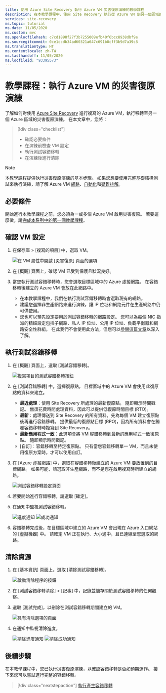 ```yaml
---
title: 使用 Azure Site Recovery 執行 Azure VM 災害復原演練的教學課程
description: 在本教學課程中，使用 Site Recovery 執行從 Azure VM 到另一個區域的災害復原演練。
services: site-recovery
ms.topic: tutorial
ms.date: 11/05/2020
ms.custom: mvc
ms.openlocfilehash: c7cd1898f27f3b7255009efb40f6bcc8938dbf9e
ms.sourcegitcommit: 0ce1ccdb34ad60321a647c691b0cff3b9d7a39c8
ms.translationtype: HT
ms.contentlocale: zh-TW
ms.lasthandoff: 11/05/2020
ms.locfileid: "93395573"
---
```

# <a name="tutorial-run-a-disaster-recovery-drill-for-azure-vms"></a>教學課程：執行 Azure VM 的災害復原演練

了解如何對使用 [Azure Site Recovery](site-recovery-overview.md) 進行複寫的 Azure VM，執行移轉至另一個 Azure 區域的災害復原演練。 在本文章中，您將：

> [!div class="checklist"]
> * 確認必要條件
> * 在演練前檢查 VM 設定
> * 執行測試容錯移轉
> * 在演練後進行清除


> [!NOTE]
> 本教學課程提供執行災害復原演練的基本步驟。 如果您想要使用完整基礎結構測試來執行演練，請了解 Azure VM [網路](azure-to-azure-about-networking.md)、[自動化](azure-to-azure-powershell.md)和[疑難排解](azure-to-azure-troubleshoot-errors.md)。

## <a name="prerequisites"></a>必要條件

開始進行本教學課程之前，您必須為一或多個 Azure VM 啟用災害復原。 若要這麼做，請[完成本系列中的第一個教學課程](azure-to-azure-tutorial-enable-replication.md)。

## <a name="verify-vm-settings"></a>確認 VM 設定

1. 在保存庫 > [複寫的項目] 中，選取 VM。

    ![在 VM 屬性中開啟 [災害復原] 頁面的選項](./media/azure-to-azure-tutorial-dr-drill/vm-settings.png)

2. 在 [概觀] 頁面上，確認 VM 已受到保護且狀況良好。
3. 當您執行測試容錯移轉時，您會選取目標區域中的 Azure 虛擬網路。 在容錯移轉後建立的 Azure VM 會放在此網路中。 

    - 在本教學課程中，我們在執行測試容錯移轉時會選取現有的網路。
    - 建議您選擇非生產網路來進行演練，讓 IP 位址和網路元件在生產網路中仍可供使用。
   - 您也可以預先設定要用於測試容錯移轉的網路設定。 您可以為每個 NIC 指派的精細設定包括子網路、私人 IP 位址、公用 IP 位址、負載平衡器和網路安全性群組。 在此我們不會使用此方法，但您可以[參閱這篇文章](azure-to-azure-customize-networking.md#customize-failover-and-test-failover-networking-configurations)以深入了解。


## <a name="run-a-test-failover"></a>執行測試容錯移轉


1. 在 [概觀] 頁面上，選取 [測試容錯移轉]。

    
    ![複寫項目的測試容錯移轉按鈕](./media/azure-to-azure-tutorial-dr-drill/test-failover-button.png)

2. 在 [測試容錯移轉] 中，選擇復原點。 目標區域中的 Azure VM 會使用此復原點的資料來建立。
  
   - **最近處理**：使用 Site Recovery 所處理的最新復原點。 隨即顯示時間戳記。 無須花費時間處理資料，因此可以提供低復原時間目標 (RTO)。
   -  **最新**：處理傳送到 Site Recovery 的所有資料，先為每個 VM 建立復原點後再進行容錯移轉。 提供最低的復原點目標 (RPO)，因為所有資料會在觸發容錯移轉時複寫到 Site Recovery。
   - **最新應用程式一致**：此選項會將 VM 容錯移轉到最新的應用程式一致復原點。 隨即顯示時間戳記。
   - [自訂]：容錯移轉至特定復原點。 只有當您容錯移轉單一 VM，而且未使用復原方案時，才可以使用自訂。

3. 在 [Azure 虛擬網路] 中，選取在容錯移轉後建立的 Azure VM 要放置到的目標網路。 如果可能，請選取非生產網路，而不是您在啟用複寫時所建立的網路。

    ![測試容錯移轉設定頁面](./media/azure-to-azure-tutorial-dr-drill/test-failover-settings.png)    

4. 若要開始進行容錯移轉，請選取 [確定]。
5. 在通知中監視測試容錯移轉。

    ![進度通知](./media/azure-to-azure-tutorial-dr-drill/notification-start-test-failover.png) ![成功通知](./media/azure-to-azure-tutorial-dr-drill/notification-finish-test-failover.png)     


5. 容錯移轉完成後，在目標區域中建立的 Azure VM 會出現在 Azure 入口網站的 [虛擬機器] 中。 請確定 VM 正在執行、大小適中，且已連線至您選取的網路。

## <a name="clean-up-resources"></a>清除資源

1. 在 [基本資訊] 頁面上，選取 [清除測試容錯移轉]。

    ![啟動清除程序的按鈕](./media/azure-to-azure-tutorial-dr-drill/select-cleanup.png)

2. 在 [測試容錯移轉清除] > [記事] 中，記錄並儲存關於測試容錯移轉的任何觀察。 
3. 選取 [測試完成]，以刪除在測試容錯移轉期間建立的 VM。

    ![具有清除選項的頁面](./media/azure-to-azure-tutorial-dr-drill/cleanup-failover.png)

4. 在通知中監視清除進度。

    ![清除進度通知](./media/azure-to-azure-tutorial-dr-drill/notification-start-cleanup.png) ![清除成功通知](./media/azure-to-azure-tutorial-dr-drill/notification-finish-cleanup.png)

## <a name="next-steps"></a>後續步驟

在本教學課程中，您已執行災害復原演練，以確認容錯移轉是否如預期運作。 接下來您可以嘗試進行完整的容錯移轉。

> [!div class="nextstepaction"]
> [執行產生容錯移轉](azure-to-azure-tutorial-failover-failback.md)
